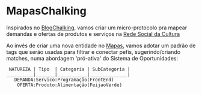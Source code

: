 # MapasChalking
Inspirados no [BlogChalking](https://pt.wikipedia.org/wiki/BlogChalking), vamos criar um micro-protocolo pra mapear demandas e ofertas de produtos e serviços na [Rede Social da Cultura](https://github.com/Mutirao/Cultura.org.br)



Ao invés de criar uma nova entidade no [Mapas](https://github.com/Mutirao/MapasCivicos), vamos adotar um padrão de tags que serão usadas para filtrar e conectar pefis, sugerindo/criando matches, numa abordagem 'pró-ativa' do Sistema de Oportunidades:

```
 NATUREZA | Tipo  | Categoria | SubCategoria |
__________|_______|___________|______________|
   DEMANDA:Servico:Programação(FrontEnd)
    OFERTA:Produto:Alimentação(FeijaoVerde)
 ```

